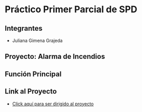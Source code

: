 # Práctico Primer Parcial de SPD



## Integrantes
- Juliana Gimena Grajeda

## Proyecto: Alarma de Incendios

## Función Principal

## Link al Proyecto
- [Click aquí para ser dirigido al proyecto](https://www.tinkercad.com/things/gUTzVkEOkP6-practico-primer-parcial/editel?sharecode=pjgnvAwwcNJcBiWY2Rh3e7YFxJmLNvZ8M6qPUQ6q05s)

